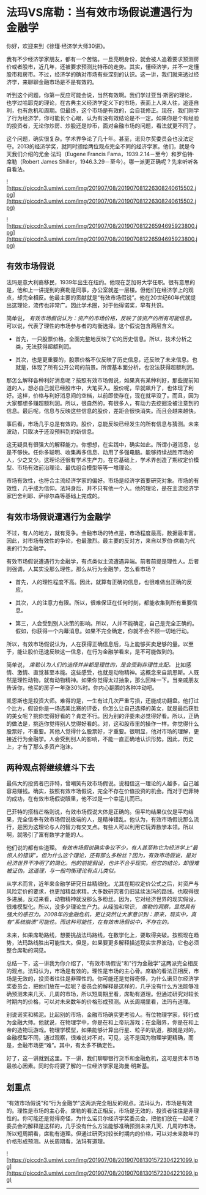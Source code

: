 # 法玛VS席勒：当有效市场假说遭遇行为金融学

你好，欢迎来到《徐瑾·经济学大师30讲》。

我有不少经济学家朋友，都有一个苦恼。一旦亮明身份，就会被人追着要求预测房价或者股市，近几年，还被要求预测比特币的走势。其实，懂经济学，并不一定懂股市和房市。不过，经济学的确对市场有些深刻的认识。这一讲，我们就来透过经济学，来聊聊金融市场是不是有效的。

听到这个问题，你第一反应可能会说，当然有效啊。我们学过亚当·斯密的理论，也学过哈耶克的理论，在古典主义经济学定义下的市场，表面上人来人往，追逐自利，也有危机和周期。但最终，这个市场是有效的，会自我修正。现在，我们刚学了行为经济学，你可能长个心眼，认为有没有效结论是不一定。如果你是个有经验的投资者，无论你炒房、炒股还是炒币，面对金融市场的问题，看法就更不同了。

这个问题，确实很复杂。学术界争论了几十年。甚至，诺贝尔奖委员会也没法定夺。2013的经济学奖，就同时颁给两位观点完全不同的经济学家。他们，就是今天我们介绍的尤金·法玛（Eugene Francis Fama，1939.2.14－至今）和罗伯特·席勒（Robert James Shiller，1946.3.29－至今）。哪一派更正确呢？先来听听各自看法。

![https://piccdn3.umiwi.com/img/201907/08/201907081226308240615502.jpg](https://piccdn3.umiwi.com/img/201907/08/201907081226308240615502.jpg)

![https://piccdn3.umiwi.com/img/201907/08/201907081226594695923800.jpg](https://piccdn3.umiwi.com/img/201907/08/201907081226594695923800.jpg)

## 有效市场假说

法玛是意大利裔移民，1939年出生在纽约。他现在芝加哥大学任职。很有意思的是，他和上一讲提到的赛勒是同事，办公室就差一层楼。但他们在经济学上的观点，却完全相反。他最主要的贡献就是“有效市场假说”。他在20世纪60年代就提出这理论，流传也非常广。因此学术圈，对于他得诺奖，早有共识。

简单说， *有效市场假说认为：资产的市场价格，反映了该资产的所有可能信息。* 可以说，代表了理性的市场参与者的均衡选择。这个假说包含两层含义。

* 首先，一只股票价格，全面完整地反映了它的历史信息。所以，技术分析之类，无法获得超额利润。

* 其次，也是更重要的，股票价格不仅反映了历史信息，还反映了未来信息。也就是，体现了所有公开公司的前景。所谓基本面分析，也没法获得超额利润。

那怎么解释各种利好消息呢？按照有效市场假说，如果真有某种利好，那些提前知道的人，想必自己就已经股市中，大笔买入。股价呢，早就飙升了，也体现了利好。这样，价格与利好消息间的空档，以前即使存在，现在就早没了。而且，因为大家都想多赚超额利润。所以，很自然的，有很多人，有动力去挖掘没被注意到的信息。最后呢，信息与反映这些信息的股价，差距会很快消失。而且会越来越快。

事后看，市场几乎总是有效的。股价，总能反映已经发生的所有信息与猜测。未来波动，只取决于还没预料到的新信息。

这无疑具有很强大的解释能力。你想想，在实践中，确实如此。所谓小道消息，总是不够快。任你多聪明、收集再多信息、动用了多强电脑。能够持续战胜市场的人，少之又少。这理论还很有学术生产力。在它基础上，学术界创造了期权定价模型、市场有效前沿理论、最优组合模型等等一堆理论。

市场有效性，也符合主流经济学家的偏好。市场是经济学首要研究对象。市场的有效性，几乎成为信仰。法玛身后，并不只有他一个人。他的理论，是在主流经济学家巴舍利耶、萨缪尔森等基础上完成的。

## 有效市场假说遭遇行为金融学

不过，有人的地方，就有竞争。金融市场的特点是，市场程度最高，数据最丰富。因此，对市场有效性的争论，也最激烈。最主要的反对方，来自以罗伯·席勒为代表的行为金融学。

有效市场假说遭遇行为金融学，有点类似主流遭遇异端。前者前提是理性人。后者则强调，人其实没那么理性。那么从行为金融学，怎么看市场？

* 首先，人的理性程度不高。因此，就算有正确的信息，也很难做出正确的反应。

* 其次，人的注意力有限。所以，很难保证在任何时刻，都能收集到所有重要信息。

* 第三，人会受到别人决策的影响。所以，人并不能确定，自己是完全正确的。假如，你获得一个内幕消息。如果不完全确定，你就不会不顾一切地行动。

所以，有效市场假说认为，人在获得正确信息后，马上能够买卖足够的量。以至于，能让股价迅速反映这一信息，在行为金融学看来，是不可能做到的。

简单说， *席勒认为人们的选择并非都是理性的，是会受到非理性支配。* 比如感情、激情、直觉甚至本能。这些感受，也就是动物精神。这概念来自凯恩斯。人既然是理性动物，就有动物精神。如果你觉得太过抽象，那么回味一下。当亲戚朋友告诉你，他买的房子一年涨30%时。你内心翻腾的各种冲动吧。

凯恩斯也是投资大师。难得的是，一生有过几次严重亏损，还能成功翻盘。他打过个比方，假设你是一场选美比赛的评委，你怎么让自己选择的美女，就是最后获胜的美女呢？挑你觉得好看的？肯定不行。因为别的评委未必觉得好看。所以，正确的做法是，挑选你觉得别人觉得好看的。对，这和股市里的操作一样。你觉得什么股票好，不重要。其他人觉得什么股票好，才重要。很明显，他对市场的理解，更接近行为金融学。人会受到别人的影响，不能一直正确地认识形势。因此，历史上，才有了那么多资产泡沫。

## 两种观点将继续缠斗下去

最伟大的投资者巴菲特，曾嘲笑有效市场假说。说相信这一理论的人越多，自己越容易赚钱。确实，按照有效市场假说，完全不存在价值投资的机会。而对于巴菲特的成功，在有效市场假说眼里，他不过是一个幸运儿而已。

巴菲特的搭档芒格则说，有效市场假说大体是正确的。但平均结果仅仅是平均结果，完全信奉有效市场假说极端的人，是精神错乱。他认为，有效市场假说那么流行，是因为这理论与人的智力有交叉点。有些人可以利用它玩弄数学本领。所以啊，就吸引了富有数学才能的人。

他们说的都有些道理。 *有效市场假说确实争议不少，有人甚至称它为经济学上“最惊人的错误”。但为什么这个理论，还有那么多粉丝？因为，有效市场假说，是对经济世界干净明了的简化。他的前提假设，也许不合乎现实。但它的结论，却很难被证伪。这道理，与一般均衡理论有点儿类似。*

从学术而言，近年来金融学研究日益精细化。尤其在期权定价公式之后，对资产与风险定价的要求，也更加精益求精。大多数研究者仍旧延续法玛的路线。也取得很多进展。反过来看，动物精神就没那么多粉丝。因为，它对经济世界的现实假设，很难模型化。所以，没多少理论生产力。从经验和常识， *席勒的洞察，显然具有强大的感召力。2008年的金融危机，更让突然让大家意识到：原来，现实中，真有“系统崩溃”可能性。而这种可能性，在有效市场假说中，不存在的。*

未来，如果席勒路线，想要挑战法玛路线，在数学化上，要取得突破。按照现在趋势，法玛路线胜出可能性大。但是，如果要更多解释描述现实世界波动，它也必须整合席勒的洞见。

总结一下，这一讲我为你介绍了，"有效市场假说"和"行为金融学"这两派完全相反的观点。法玛认为，市场是有效的。理性是市场的主心骨。席勒的看法正相反，市场是无效的，投资者往往是非理性的。你可能还是觉得奇怪，为什么诺贝尔经济学奖委员会，把他们放在一起呢？委员会的解释是这样的，几乎没有什么方法能够准确预测未来几天、几周的市场，所以短周期里看，席勒有道理。但通过研究对较长时期内的价格，可以对未来数年的价格形成预测。从长周期里看，法玛有道理。

别说诺奖和稀泥。比起别的市场，金融市场确实更考验人。有位物理学家，转行成为金融大师。他就说，在物理学中，你是在和上帝玩游戏；在金融界，你是在和上帝的造物玩游戏。物理学模型，如果能够计算出行星、粒子的轨道，那就是对的。金融模型不同，通过观察，很难说对不对。可见，这不是因为物理学更精确，而是，金融市场更“难”。其中，有太多不确定性。

好了，这一讲就到这里。下一讲，我们聊聊银行货币和金融危机，这可是资本市场最核心因素。同时你将要了解的一位经济学家是海曼·明斯基。

## 划重点

“有效市场假说”和“行为金融学”这两派完全相反的观点。法玛认为，市场是有效的。理性是市场的主心骨。席勒的看法正相反，市场是无效的，投资者往往是非理性的。你可能还是觉得奇怪，为什么诺贝尔经济学奖委员会，把他们放在一起呢？委员会的解释是这样的，几乎没有什么方法能够准确预测未来几天、几周的市场，所以短周期看，席勒有道理。但通过研究对较长时期内的价格，可以对未来数年的价格形成预测。从长周期看，法玛有道理。

![https://piccdn3.umiwi.com/img/201907/08/201907081301572304221099.jpg](https://piccdn3.umiwi.com/img/201907/08/201907081301572304221099.jpg)

---
